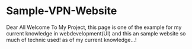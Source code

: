 # Sample-VPN-Website
Dear All Welcome To My Project,
this page is one of the example for my current knowledge in webdevelopment(UI)
and this an sample website
so much of technic used! as of my current knowledge...!
